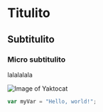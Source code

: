 # Titulito
## Subtitulito
### Micro subtitulito
lalalalala

![Image of Yaktocat](https://octodex.github.com/images/yaktocat.png)

``` javascript
var myVar = "Hello, world!";
```
